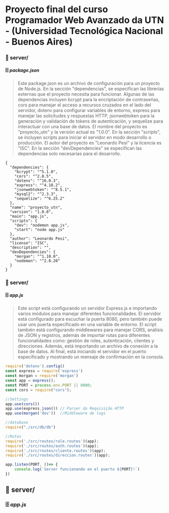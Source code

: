 # Proyecto final del curso Programador Web Avanzado da UTN - (Universidad Tecnológica Nacional - Buenos Aires)

### :open_file_folder: server/
#### :file_cabinet: <i>package.json</i>
>Este package.json es un archivo de configuración para un proyecto de Node.js. 
En la sección "dependencias", se especifican las librerías externas que el proyecto necesita para funcionar. Algunas de las dependencias incluyen bcrypt para la encriptación de contraseñas, cors para manejar el acceso a recursos cruzados en el lado del servidor, dotenv para configurar variables de entorno, express para manejar las solicitudes y respuestas HTTP, jsonwebtoken para la generación y validación de tokens de autenticación, y sequelize para interactuar con una base de datos. El nombre del proyecto es "proyecto_utn" y la versión actual es "1.0.0". En la sección "scripts", se incluyen scripts para iniciar el servidor en modo desarrollo o producción. El autor del proyecto es "Leonardo Pesi" y la licencia es "ISC". En la sección "devDependencies" se especifican las dependencias solo necesarias para el desarrollo.
```shell
{
  "dependencies": {
    "bcrypt": "^5.1.0",
    "cors": "^2.8.5",
    "dotenv": "^16.0.3",
    "express": "^4.18.2",
    "jsonwebtoken": "^8.5.1",
    "mysql2": "^2.3.3",
    "sequelize": "^6.25.2"
  },
  "name": "proyecto_utn",
  "version": "1.0.0",
  "main": "app.js",
  "scripts": {
    "dev": "nodemon app.js",
    "start": "node app.js"
  },
  "author": "Leonardo Pesi",
  "license": "ISC",
  "description": "",
  "devDependencies": {
    "morgan": "^1.10.0",
    "nodemon": "^2.0.20"
  }
}
```
### :open_file_folder: server/
#### :file_cabinet: <i>app.js</i>
>Este script está configurando un servidor Express.js e importando varios módulos para manejar diferentes funcionalidades.
El servidor está configurado para escuchar la puerta 8080, pero también puede usar uns puerta especificado en una variable de entorno. 
El script también está configurando middlewares para manejar CORS, análisis de JSON y registros, además de importar rutas para diferentes funcionalidades como:
 gestión de roles, autenticación, clientes y direcciones. Además, está importando un archivo de conexión a la base de datos.
Al final, está iniciando el servidor en el puerto especificado y mostrando un mensaje de confirmación en la consola.

```javascript
require('dotenv').config()
const express = require('express')
const morgan = require('morgan')
const app = express();
const PORT = process.env.PORT || 8080;
const cors = require("cors");

//Settings
app.use(cors())
app.use(express.json()) // Parser da Requisição HTTP
app.use(morgan('dev'))  //Middleware de logs

//database
require("./src/db/db")

//Rutas
require('./src/routes/role.routes')(app);
require('./src/routes/auth.routes')(app);
require('./src/routes/cliente.routes')(app);
require('./src/routes/direccion.routes')(app);

app.listen(PORT, ()=> {
    console.log(`Server funcionando en el puerto ${PORT}!`)
})
```

## :open_file_folder: server/
### :file_cabinet: <i>app.js</i>